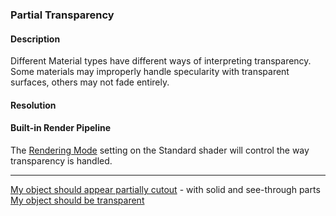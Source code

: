 ### Partial Transparency
#### Description
Different Material types have different ways of interpreting transparency.  
Some materials may improperly handle specularity with transparent surfaces, others may not fade entirely.

#### Resolution
#### Built-in Render Pipeline
The [Rendering Mode](https://docs.unity3d.com/Manual/StandardShaderMaterialParameterRenderingMode.html) setting on the Standard shader will control the way transparency is handled.  

---  
[My object should appear partially cutout](Transparent%20To%20Cutout.md) - with solid and see-through parts  
[My object should be transparent](Rendering%20Mode.md)